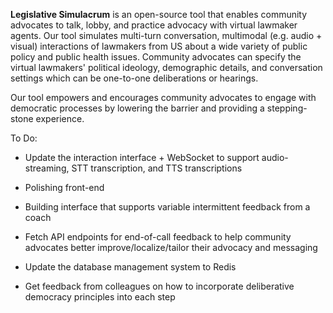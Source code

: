 **Legislative Simulacrum** is an open-source tool that enables community advocates to talk, lobby, and practice advocacy with virtual lawmaker agents. 
Our tool simulates multi-turn conversation, multimodal (e.g. audio + visual) interactions of lawmakers from US about a wide variety of public policy 
and public health issues. Community advocates can specify the virtual lawmakers' political ideology, demographic details, and conversation settings 
which can be one-to-one deliberations or hearings. 

Our tool empowers and encourages community advocates to engage with democratic processes by lowering the barrier and providing a stepping-stone experience.


To Do: 

* Update the interaction interface + WebSocket to support audio-streaming, STT transcription, and TTS transcriptions
* Polishing front-end
* Building interface that supports variable intermittent feedback from a coach
* Fetch API endpoints for end-of-call feedback to help community advocates better improve/localize/tailor their advocacy and messaging
* Update the database management system to Redis

* Get feedback from colleagues on how to incorporate deliberative democracy principles into each step
